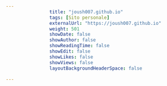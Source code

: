 ---
                title: "joush007.github.io"
                tags: [Sito personale]
                externalUrl: "https://joush007.github.io"
                weight: 501
                showDate: false
                showAuthor: false
                showReadingTime: false
                showEdit: false
                showLikes: false
                showViews: false
                layoutBackgroundHeaderSpace: false
                ---

